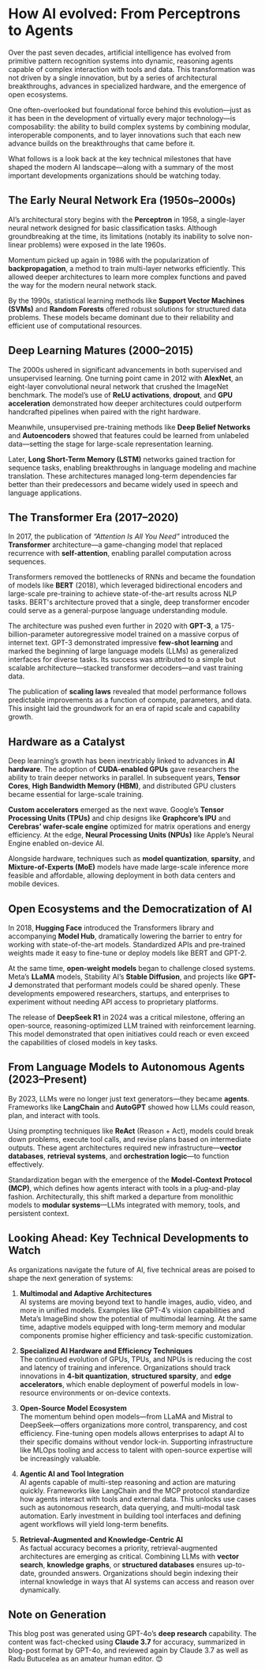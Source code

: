 # How AI evolved: From Perceptrons to Agents

Over the past seven decades, artificial intelligence has evolved from primitive pattern recognition systems into dynamic, reasoning agents capable of complex interaction with tools and data. This transformation was not driven by a single innovation, but by a series of architectural breakthroughs, advances in specialized hardware, and the emergence of open ecosystems.

One often-overlooked but foundational force behind this evolution—just as it has been in the development of virtually every major technology—is composability: the ability to build complex systems by combining modular, interoperable components, and to layer innovations such that each new advance builds on the breakthroughs that came before it. 

What follows is a look back at the key technical milestones that have shaped the modern AI landscape—along with a summary of the most important developments organizations should be watching today.

## The Early Neural Network Era (1950s–2000s)

AI’s architectural story begins with the **Perceptron** in 1958, a single-layer neural network designed for basic classification tasks. Although groundbreaking at the time, its limitations (notably its inability to solve non-linear problems) were exposed in the late 1960s.

Momentum picked up again in 1986 with the popularization of **backpropagation**, a method to train multi-layer networks efficiently. This allowed deeper architectures to learn more complex functions and paved the way for the modern neural network stack.

By the 1990s, statistical learning methods like **Support Vector Machines (SVMs)** and **Random Forests** offered robust solutions for structured data problems. These models became dominant due to their reliability and efficient use of computational resources.

## Deep Learning Matures (2000–2015)

The 2000s ushered in significant advancements in both supervised and unsupervised learning. One turning point came in 2012 with **AlexNet**, an eight-layer convolutional neural network that crushed the ImageNet benchmark. The model’s use of **ReLU activations**, **dropout**, and **GPU acceleration** demonstrated how deeper architectures could outperform handcrafted pipelines when paired with the right hardware.

Meanwhile, unsupervised pre-training methods like **Deep Belief Networks** and **Autoencoders** showed that features could be learned from unlabeled data—setting the stage for large-scale representation learning.

Later, **Long Short-Term Memory (LSTM)** networks gained traction for sequence tasks, enabling breakthroughs in language modeling and machine translation. These architectures managed long-term dependencies far better than their predecessors and became widely used in speech and language applications.

## The Transformer Era (2017–2020)

In 2017, the publication of *“Attention Is All You Need”* introduced the **Transformer** architecture—a game-changing model that replaced recurrence with **self-attention**, enabling parallel computation across sequences.

Transformers removed the bottlenecks of RNNs and became the foundation of models like **BERT** (2018), which leveraged bidirectional encoders and large-scale pre-training to achieve state-of-the-art results across NLP tasks. BERT's architecture proved that a single, deep transformer encoder could serve as a general-purpose language understanding module.

The architecture was pushed even further in 2020 with **GPT-3**, a 175-billion-parameter autoregressive model trained on a massive corpus of internet text. GPT-3 demonstrated impressive **few-shot learning** and marked the beginning of large language models (LLMs) as generalized interfaces for diverse tasks. Its success was attributed to a simple but scalable architecture—stacked transformer decoders—and vast training data.

The publication of **scaling laws** revealed that model performance follows predictable improvements as a function of compute, parameters, and data. This insight laid the groundwork for an era of rapid scale and capability growth.

## Hardware as a Catalyst

Deep learning’s growth has been inextricably linked to advances in **AI hardware**. The adoption of **CUDA-enabled GPUs** gave researchers the ability to train deeper networks in parallel. In subsequent years, **Tensor Cores**, **High Bandwidth Memory (HBM)**, and distributed GPU clusters became essential for large-scale training.

**Custom accelerators** emerged as the next wave. Google’s **Tensor Processing Units (TPUs)** and chip designs like **Graphcore’s IPU** and **Cerebras’ wafer-scale engine** optimized for matrix operations and energy efficiency. At the edge, **Neural Processing Units (NPUs)** like Apple’s Neural Engine enabled on-device AI.

Alongside hardware, techniques such as **model quantization**, **sparsity**, and **Mixture-of-Experts (MoE)** models have made large-scale inference more feasible and affordable, allowing deployment in both data centers and mobile devices.

## Open Ecosystems and the Democratization of AI

In 2018, **Hugging Face** introduced the Transformers library and accompanying **Model Hub**, dramatically lowering the barrier to entry for working with state-of-the-art models. Standardized APIs and pre-trained weights made it easy to fine-tune or deploy models like BERT and GPT-2.

At the same time, **open-weight models** began to challenge closed systems. Meta’s **LLaMA** models, Stability AI’s **Stable Diffusion**, and projects like **GPT-J** demonstrated that performant models could be shared openly. These developments empowered researchers, startups, and enterprises to experiment without needing API access to proprietary platforms.

The release of **DeepSeek R1** in 2024 was a critical milestone, offering an open-source, reasoning-optimized LLM trained with reinforcement learning. This model demonstrated that open initiatives could reach or even exceed the capabilities of closed models in key tasks.

## From Language Models to Autonomous Agents (2023–Present)

By 2023, LLMs were no longer just text generators—they became **agents**. Frameworks like **LangChain** and **AutoGPT** showed how LLMs could reason, plan, and interact with tools.

Using prompting techniques like **ReAct** (Reason + Act), models could break down problems, execute tool calls, and revise plans based on intermediate outputs. These agent architectures required new infrastructure—**vector databases**, **retrieval systems**, and **orchestration logic**—to function effectively.

Standardization began with the emergence of the **Model-Context Protocol (MCP)**, which defines how agents interact with tools in a plug-and-play fashion. Architecturally, this shift marked a departure from monolithic models to **modular systems**—LLMs integrated with memory, tools, and persistent context.

## Looking Ahead: Key Technical Developments to Watch

As organizations navigate the future of AI, five technical areas are poised to shape the next generation of systems:

1. **Multimodal and Adaptive Architectures**  
   AI systems are moving beyond text to handle images, audio, video, and more in unified models. Examples like GPT-4’s vision capabilities and Meta’s ImageBind show the potential of multimodal learning. At the same time, adaptive models equipped with long-term memory and modular components promise higher efficiency and task-specific customization.

2. **Specialized AI Hardware and Efficiency Techniques**  
   The continued evolution of GPUs, TPUs, and NPUs is reducing the cost and latency of training and inference. Organizations should track innovations in **4-bit quantization**, **structured sparsity**, and **edge accelerators**, which enable deployment of powerful models in low-resource environments or on-device contexts.

3. **Open-Source Model Ecosystem**  
   The momentum behind open models—from LLaMA and Mistral to DeepSeek—offers organizations more control, transparency, and cost efficiency. Fine-tuning open models allows enterprises to adapt AI to their specific domains without vendor lock-in. Supporting infrastructure like MLOps tooling and access to talent with open-source expertise will be increasingly valuable.

4. **Agentic AI and Tool Integration**  
   AI agents capable of multi-step reasoning and action are maturing quickly. Frameworks like LangChain and the MCP protocol standardize how agents interact with tools and external data. This unlocks use cases such as autonomous research, data querying, and multi-modal task automation. Early investment in building tool interfaces and defining agent workflows will yield long-term benefits.

5. **Retrieval-Augmented and Knowledge-Centric AI**  
   As factual accuracy becomes a priority, retrieval-augmented architectures are emerging as critical. Combining LLMs with **vector search**, **knowledge graphs**, or **structured databases** ensures up-to-date, grounded answers. Organizations should begin indexing their internal knowledge in ways that AI systems can access and reason over dynamically.

## Note on Generation

This blog post was generated using GPT-4o’s **deep research** capability. The content was fact-checked using **Claude 3.7** for accuracy, summarized in blog-post format by GPT-4o, and reviewed again by Claude 3.7 as well as Radu Butucelea as an amateur human editor. 😊
